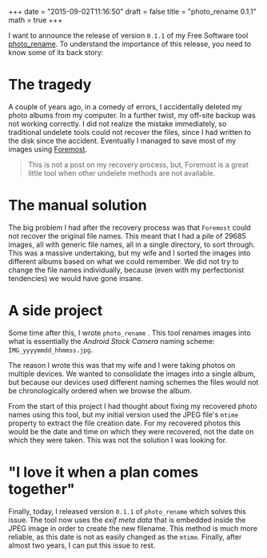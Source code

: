 +++
date = "2015-09-02T11:16:50"
draft = false
title = "photo_rename 0.1.1"
math = true
+++

I want to announce the release of version `0.1.1` of my Free Software tool [photo_rename](https://github.com/tjaartvdwalt/photo_rename/). To understand the importance of this release, you need to know some of its back story:

# The tragedy #

A couple of years ago, in a comedy of errors, I accidentally deleted my photo albums from my computer. In a further twist, my off-site backup was not working correctly. I did not realize the mistake immediately, so traditional undelete tools could not recover the files, since I had written to the disk since the accident. Eventually I managed to save most of my images using [Foremost](http://foremost.sourceforge.net/).

> This is not a post on my recovery process, but, Foremost is a great little tool when other undelete methods are not available.


# The manual solution #

The big problem I had after the recovery process was that `Foremost` could not recover the original file names. This meant that I had a pile of 29685 images, all with generic file names, all in a single directory, to sort through. This was a massive undertaking, but my wife and I sorted the images into different albums based on what we could remember. We did not try to change the file names individually, because (even with my perfectionist tendencies) we would have gone insane.

# A side project #

Some time after this, I wrote `photo_rename` . This tool renames images into what is essentially the *Android Stock Camera* naming scheme: `IMG_yyyymmdd_hhmmss.jpg`.

The reason I wrote  this was that my wife and I were taking photos on multiple devices. We wanted to consolidate the images into a single album, but because our devices used different naming schemes the files would not be chronologically ordered when we browse the album.

From the start of this project  I had thought about fixing my recovered photo names using this tool, but my initial version used the JPEG file's `mtime` property to extract the file creation date. For my recovered photos this would be the date and time on which they were recovered, not the date on which they were taken. This was not the solution I was looking for.

# "I love it when a plan comes together" #

Finally, today, I released version `0.1.1` of `photo_rename` which solves this issue. The tool now uses the *exif meta data* that is embedded inside the JPEG image in order to create the new filename. This method is much more reliable, as this date is not as easily changed as the `mtime`. Finally, after almost two years, I can put this issue to rest.
